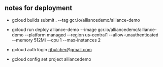 ## notes for deployment
- gcloud builds submit . --tag gcr.io/alliancedemo/alliance-demo
- gcloud run deploy alliance-demo --image gcr.io/alliancedemo/alliance-demo --platform managed --region us-central1 --allow-unauthenticated --memory 512Mi --cpu 1 --max-instances 2

- gcloud auth login rjbulcher@gmail.com
- gcloud config set project alliancedemo